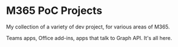 # M365 PoC Projects
My collection of a variety of dev project, for various areas of M365.

Teams apps, Office add-ins, apps that talk to Graph API. It's all here. 
